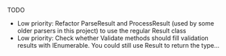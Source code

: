 TODO
- Low priority: Refactor ParseResult and ProcessResult (used by some older parsers in this project) to use the regular Result class
- Low priority: Check whether Validate methods should fill validation results with IEnumerable<ValidationError>. You could still use Result<Type> to return the type...
